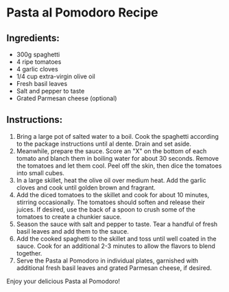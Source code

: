# Pasta al Pomodoro Recipe

## Ingredients:
- 300g spaghetti
- 4 ripe tomatoes
- 4 garlic cloves
- 1/4 cup extra-virgin olive oil
- Fresh basil leaves
- Salt and pepper to taste
- Grated Parmesan cheese (optional)

## Instructions:
1. Bring a large pot of salted water to a boil. Cook the spaghetti according to the package instructions until al dente. Drain and set aside.
2. Meanwhile, prepare the sauce. Score an "X" on the bottom of each tomato and blanch them in boiling water for about 30 seconds. Remove the tomatoes and let them cool. Peel off the skin, then dice the tomatoes into small cubes.
3. In a large skillet, heat the olive oil over medium heat. Add the garlic cloves and cook until golden brown and fragrant.
4. Add the diced tomatoes to the skillet and cook for about 10 minutes, stirring occasionally. The tomatoes should soften and release their juices. If desired, use the back of a spoon to crush some of the tomatoes to create a chunkier sauce.
5. Season the sauce with salt and pepper to taste. Tear a handful of fresh basil leaves and add them to the sauce.
6. Add the cooked spaghetti to the skillet and toss until well coated in the sauce. Cook for an additional 2-3 minutes to allow the flavors to blend together.
7. Serve the Pasta al Pomodoro in individual plates, garnished with additional fresh basil leaves and grated Parmesan cheese, if desired.

Enjoy your delicious Pasta al Pomodoro!
